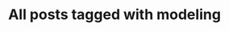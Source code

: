 ---
layout: tag
title: "All posts tagged with modeling"
permalink: /weblog/tags/modeling/
taxonomy: modeling
---